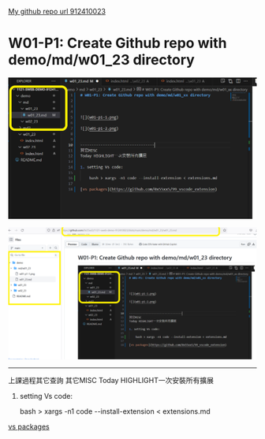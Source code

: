 
[My github repo url 912410023](https://github.com/0x55xx5)

# W01-P1: Create Github repo with demo/md/w01_23 directory



![](w01-p1-1.png)

![](w01-p1-2.png)


---------------------------------


上課過程其它查詢
其它MISC
Today HIGHLIGHT一次安裝所有擴展

1. setting Vs code:

    bash > xargs -n1 code --install-extension < extensions.md

[vs packages](https://github.com/0x55xx5/99_vscode_extension)